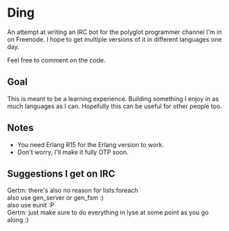 Ding
====

An attempt at writing an IRC bot for the polyglot programmer channel I'm in on Freenode.
I hope to get multiple versions of it in different languages one day.

Feel free to comment on the code.

Goal
----

This is meant to be a learning experience. Building something I enjoy in as much languages as I can.
Hopefully this can be useful for other people too.

Notes
-----
* You need Erlang R15 for the Erlang version to work.
* Don't worry, I'll make it fully OTP soon.

Suggestions I get on IRC
------------------------
<klaar> Gertm: there's also no reason for lists:foreach                                                 
<klaar> also use gen_server or gen_fsm :)                                                                 
<klaar> also use eunit :P                                                                             
<klaar> Gertm: just make sure to do everything in lyse at some point as you go along :)   
  